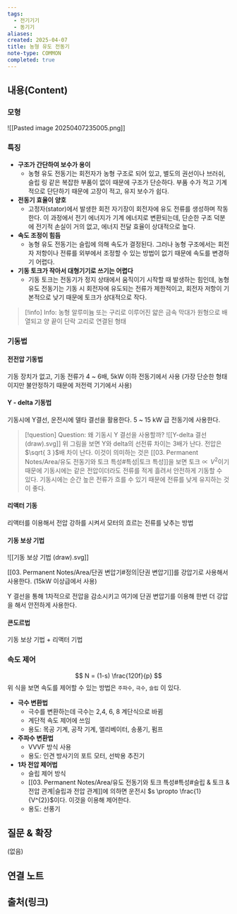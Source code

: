 ```yaml
---
tags:
  - 전기기기
  - 동기기
aliases: 
created: 2025-04-07
title: 농형 유도 전동기
note-type: COMMON
completed: true
---
```


## 내용(Content)

### 모형

![[Pasted image 20250407235005.png]]

### 특징

- **구조가 간단하여 보수가 용이**
	- 농형 유도 전동기는 회전자가 농형 구조로 되어 있고, 별도의 권선이나 브러쉬, 슬립 링 같은 복잡한 부품이 없이 때문에 구조가 단순하다. 부품 수가 적고 기계적으로 단단하기 때문에 고장이 적고, 유지 보수가 쉽다.
- **전동기 효율이 양호**
	- 고정자(stator)에서 발생한 회전 자기장이 회전자에 유도 전류를 생성하며 작동한다. 이 과정에서 전기 에너지가 기계 에너지로 변환되는데, 단순한 구조 덕분에 전기적 손실이 거의 없고, 에너지 전달 효율이 상대적으로 높다.
- **속도 조정이 힘듬**
	- 농형 유도 전동기는 슬립에 의해 속도가 결정된다. 그러나 농형 구조에서는 회전자 저항이나 전류를 외부에서 조정할 수 있는 방법이 없기 때문에 속도를 변경하기 어렵다.
- **기동 토크가 작아서 대형기기로 쓰기는 어렵다**
	- 기동 토크는 전동기가 정지 상태에서 움직이기 시작할 때 발생하는 힘인데, 농형 유도 전동기는 기동 시 회전자에 유도되는 전류가 제한적이고, 회전자 저항이 기본적으로 낮기 때문에 토크가 상대적으로 작다.

>[!info] Info: 농형
>알루미늄 또는 구리로 이루어진 얇은 금속 막대가 원형으로 배열되고 양 끝이 단락 고리로 연결된 형태

### 기동법

#### 전전압 기동법

기동 장치가 없고, 기동 전류가 4 ~ 6배, 5kW 이하 전동기에서 사용 (가장 단순한 형태이지만 불안정하기 때문에 저전력 기기에서 사용)

#### Y - delta 기동법

기동시에 Y결선, 운전시에 델타 결선을 활용한다. 5 ~ 15 kW 급 전동기에 사용한다.

>[!question] Question: 왜 기동시 Y 결선을 사용할까?
>![[Y-delta 결선 (draw).svg]]
>위 그림을 보면 Y와 delta의 선전류 차이는 3배가 난다. 전압은 $\sqrt{ 3 }$배 차이 난다. 이것이 의미하는 것은 [[03. Permanent Notes/Area/유도 전동기와 토크 특성#특성|토크 특성]]을 보면 $\text{토크} \propto V^{2}$이기 때문에 기동시에는 같은 전압이더라도 전류를 적게 흘려서 안전하게 기동할 수 있다. 기동시에는 순간 높은 전류가 흐를 수 있기 때문에 전류를 낮게 유지하는 것이 좋다.

#### 리액터 기동

리액터를 이용해서 전압 강하를 시켜서 모터의 흐르는 전류를 낮추는 방법


#### 기동 보상 기법

![[기동 보상 기법 (draw).svg]]

[[03. Permanent Notes/Area/단권 변압기#정의|단권 변압기]]를 강압기로 사용해서 사용한다. (15kW 이상급에서 사용)

Y 결선을 통해 1차적으로 전압을 감소시키고 여기에 단권 변압기를 이용해 한번 더 강압을 해서 안전하게 사용한다.

#### 콘도르법

기동 보상 기법 + 리액터 기법

### 속도 제어

$$
N = (1-s) \frac{120f}{p}
$$
위 식을 보면 속도를 제어할 수 있는 방법은 `주파수`, `극수`, `슬립` 이 있다.

- **극수 변환법**
	- 극수를 변환하는데 극수는 2,4, 6, 8 계단식으로 바뀜
	- 계단적 속도 제어에 쓰임
	- 용도: 목공 기계, 공작 기계, 엘리베이터, 송풍기, 펌프
- **주파수 변환법**
	- VVVF 방식 사용
	- 용도: 인견 방사기의 포트 모터, 선박용 추진기
- **1차 전압 제어법**
	- 슬립 제어 방식
	- [[03. Permanent Notes/Area/유도 전동기와 토크 특성#특성#슬립 & 토크 & 전압 관계|슬립과 전압 관계]]에 의하면 운전시 $s \propto \frac{1}{V^{2}}$이다. 이것을 이용해 제어한다.
	- 용도: 선풍기

## 질문 & 확장

(없음)

## 연결 노트

## 출처(링크)

